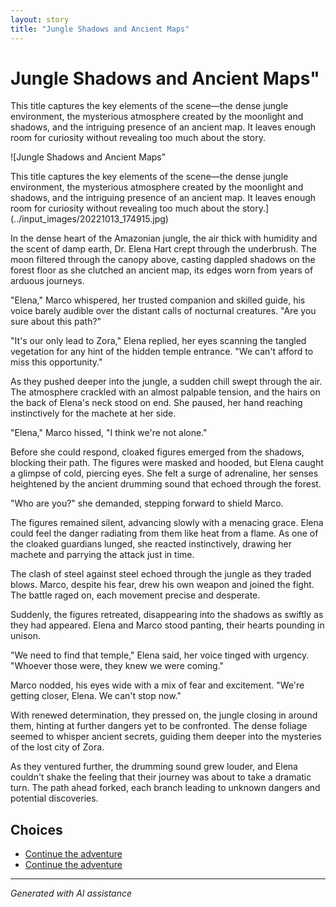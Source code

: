 ```yaml
---
layout: story
title: "Jungle Shadows and Ancient Maps"
---
```


# Jungle Shadows and Ancient Maps"

This title captures the key elements of the scene—the dense jungle environment, the mysterious atmosphere created by the moonlight and shadows, and the intriguing presence of an ancient map. It leaves enough room for curiosity without revealing too much about the story.

![Jungle Shadows and Ancient Maps"

This title captures the key elements of the scene—the dense jungle environment, the mysterious atmosphere created by the moonlight and shadows, and the intriguing presence of an ancient map. It leaves enough room for curiosity without revealing too much about the story.](../input_images/20221013_174915.jpg)

In the dense heart of the Amazonian jungle, the air thick with humidity and the scent of damp earth, Dr. Elena Hart crept through the underbrush. The moon filtered through the canopy above, casting dappled shadows on the forest floor as she clutched an ancient map, its edges worn from years of arduous journeys.

"Elena," Marco whispered, her trusted companion and skilled guide, his voice barely audible over the distant calls of nocturnal creatures. "Are you sure about this path?"

"It's our only lead to Zora," Elena replied, her eyes scanning the tangled vegetation for any hint of the hidden temple entrance. "We can't afford to miss this opportunity."

As they pushed deeper into the jungle, a sudden chill swept through the air. The atmosphere crackled with an almost palpable tension, and the hairs on the back of Elena's neck stood on end. She paused, her hand reaching instinctively for the machete at her side.

"Elena," Marco hissed, "I think we're not alone."

Before she could respond, cloaked figures emerged from the shadows, blocking their path. The figures were masked and hooded, but Elena caught a glimpse of cold, piercing eyes. She felt a surge of adrenaline, her senses heightened by the ancient drumming sound that echoed through the forest.

"Who are you?" she demanded, stepping forward to shield Marco.

The figures remained silent, advancing slowly with a menacing grace. Elena could feel the danger radiating from them like heat from a flame. As one of the cloaked guardians lunged, she reacted instinctively, drawing her machete and parrying the attack just in time.

The clash of steel against steel echoed through the jungle as they traded blows. Marco, despite his fear, drew his own weapon and joined the fight. The battle raged on, each movement precise and desperate.

Suddenly, the figures retreated, disappearing into the shadows as swiftly as they had appeared. Elena and Marco stood panting, their hearts pounding in unison.

"We need to find that temple," Elena said, her voice tinged with urgency. "Whoever those were, they knew we were coming."

Marco nodded, his eyes wide with a mix of fear and excitement. "We're getting closer, Elena. We can't stop now."

With renewed determination, they pressed on, the jungle closing in around them, hinting at further dangers yet to be confronted. The dense foliage seemed to whisper ancient secrets, guiding them deeper into the mysteries of the lost city of Zora.

As they ventured further, the drumming sound grew louder, and Elena couldn't shake the feeling that their journey was about to take a dramatic turn. The path ahead forked, each branch leading to unknown dangers and potential discoveries.


## Choices

* [Continue the adventure](./463893960_8751402418287450_1246655841173803972_n)
* [Continue the adventure](./319815256_5961632573931129_6407827479216061436_)


---
*Generated with AI assistance*
